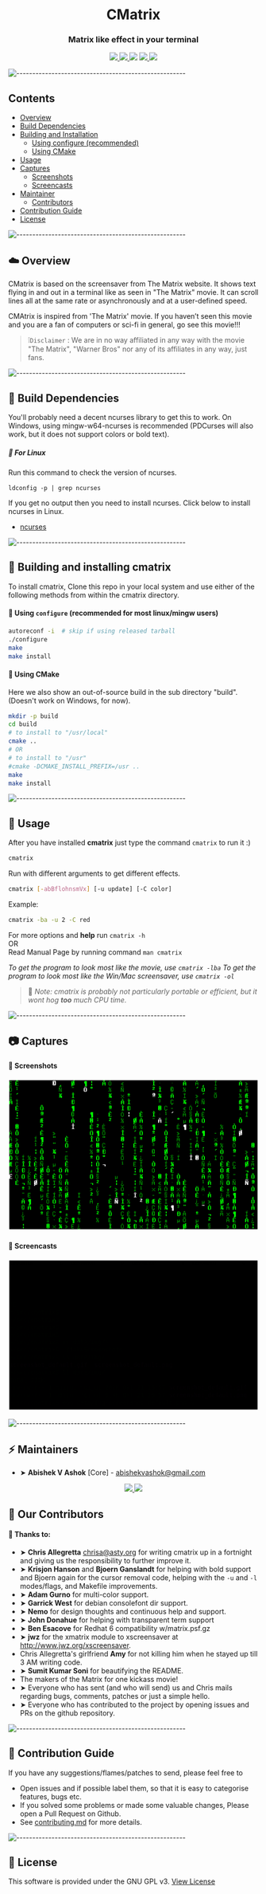 <h1 align="center">CMatrix</h1>

<h3 align="center"> Matrix like effect in your terminal </h3>

</p>
<p align="center">
  <a href="https://travis-ci.org/abishekvashok/cmatrix">
    <img src="https://travis-ci.org/abishekvashok/cmatrix.svg?branch=master">
  </a>
  <a href="./COPYING">
    <img src="https://img.shields.io/github/license/abishekvashok/cmatrix?color=blue">
  </a>
  <img src="https://img.shields.io/badge/contributions-welcome-orange">
  <a href="https://github.com/abishekvashok/cmatrix/stargazers">
    <img src="https://img.shields.io/github/stars/abishekvashok/cmatrix">
  </a>
  <a href="https://github.com/abishekvashok/cmatrix/network">
    <img src="https://img.shields.io/github/forks/abishekvashok/cmatrix">
  </a>
</p>


![-----------------------------------------------------](https://raw.githubusercontent.com/andreasbm/readme/master/assets/lines/rainbow.png)

## Contents
- [Overview](#overview)
- [Build Dependencies](#build-dependencies)
- [Building and Installation](#building-and-installing-cmatrix)
    - [Using configure (recommended)](#using-configure-(recommended-for-most-linux%2Fmingw-users))
    - [Using CMake](#using-cmake)
- [Usage](#usage)
- [Captures](#captures)
    - [Screenshots](#screenshots)
    - [Screencasts](#screencasts)
- [Maintainer](#maintainers)
    - [Contributors](#our-contributors)
- [Contribution Guide](#contribution-guide)
- [License](#license)

![-----------------------------------------------------](https://raw.githubusercontent.com/andreasbm/readme/master/assets/lines/rainbow.png)

## :cloud: Overview

CMatrix is based on the screensaver from The Matrix website. It shows text
flying in and out in a terminal like as seen in "The Matrix" movie. It can
scroll lines all at the same rate or asynchronously and at a user-defined
speed.

CMAtrix is inspired from 'The Matrix' movie. If you haven’t seen this movie and you are a fan of computers or sci-fi in general, go see this movie!!!

> :grey_exclamation:`Disclaimer` : We are in no way affiliated in any way with the movie "The Matrix", "Warner Bros" nor
any of its affiliates in any way, just fans.

![-----------------------------------------------------](https://raw.githubusercontent.com/andreasbm/readme/master/assets/lines/rainbow.png)

## :open_file_folder: Build Dependencies
You'll probably need a decent ncurses library to get this to work. On Windows, using mingw-w64-ncurses is recommended (PDCurses will also work, but it does not support colors or bold text).
<br>
##### :small_blue_diamond: For Linux<br>
Run this command to check the version of ncurses.
```
ldconfig -p | grep ncurses
```
If you get no output then you need to install ncurses. Click below to install ncurses in Linux.
- [ncurses](https://www.cyberciti.biz/faq/linux-install-ncurses-library-headers-on-debian-ubuntu-centos-fedora/)

![-----------------------------------------------------](https://raw.githubusercontent.com/andreasbm/readme/master/assets/lines/rainbow.png)

## :floppy_disk: Building and installing cmatrix
To install cmatrix, Clone this repo in your local system and use either of the following methods from within the cmatrix directory.

#### :small_blue_diamond: Using `configure` (recommended for most linux/mingw users)
```sh
autoreconf -i  # skip if using released tarball
./configure
make
make install
```

#### :small_blue_diamond: Using CMake
Here we also show an out-of-source build in the sub directory "build".
(Doesn't work on Windows, for now).
```sh
mkdir -p build
cd build
# to install to "/usr/local"
cmake ..
# OR 
# to install to "/usr"
#cmake -DCMAKE_INSTALL_PREFIX=/usr ..
make
make install
```

![-----------------------------------------------------](https://raw.githubusercontent.com/andreasbm/readme/master/assets/lines/rainbow.png)

## :bookmark_tabs: Usage

After you have installed **cmatrix** just type the command `cmatrix` to run it :)
```sh
cmatrix
```
Run with different arguments to get different effects.
```sh
cmatrix [-abBflohnsmVx] [-u update] [-C color]
```
Example:
```sh
cmatrix -ba -u 2 -C red
```

For more options and **help** run `cmatrix -h` <br>OR<br> Read Manual Page by running command `man cmatrix`

_To get the program to look most like the movie, use `cmatrix -lba`_
_To get the program to look most like the Win/Mac screensaver, use `cmatrix -ol`_

> :round_pushpin: _Note: cmatrix is probably not particularly portable or efficient, but it wont hog
**too** much CPU time._

![-----------------------------------------------------](https://raw.githubusercontent.com/andreasbm/readme/master/assets/lines/rainbow.png)

## :camera: Captures

#### :small_blue_diamond: Screenshots

<!-- ![Special Font & bold](data/img/capture_bold_font.png?raw=true "cmatrix -bx") -->
<p align="center">
<img src="./data/img/capture_bold_font.png" alt="cmatrix screenshot">
</p>

#### :small_blue_diamond: Screencasts

<!-- ![Movie-Like Cast](data/img/capture_orig.gif?raw=true "cmatrix -xba") -->
<p align="center">
<img src="./data/img/capture_orig.gif" alt="cmatrix screencast">
</p>

![-----------------------------------------------------](https://raw.githubusercontent.com/andreasbm/readme/master/assets/lines/rainbow.png)

## :zap: Maintainers
- ➤ **Abishek V Ashok** [Core] - <abishekvashok@gmail.com><br> 
<p align="center">
  <a href="https://twitter.com/abishekvashok">
    <img src="https://img.shields.io/badge/Twitter-1DA1F2?style=for-the-badge&logo=twitter&logoColor=white">
  </a>
  <a href="https://github.com/abishekvashok">
    <img src="https://img.shields.io/badge/GitHub-100000?style=for-the-badge&logo=github&logoColor=white">
  </a>
</p>


## :busts_in_silhouette: Our Contributors
#### :small_orange_diamond: Thanks to:
- ➤ **Chris Allegretta** <chrisa@asty.org> for writing cmatrix up in a fortnight and giving us
  the responsibility to further improve it.
- ➤ **Krisjon Hanson** and **Bjoern Ganslandt** for helping with bold support and
  Bjoern again for the cursor removal code, helping with the `-u` and `-l`
  modes/flags, and Makefile improvements.
- ➤ **Adam Gurno** for multi-color support.
- ➤ **Garrick West** for debian consolefont dir support.
- ➤ **Nemo** for design thoughts and continuous help and support.
- ➤ **John Donahue** for helping with transparent term support
- ➤ **Ben Esacove** for Redhat 6 compatibility w/matrix.psf.gz
- ➤ **jwz** for the xmatrix module to xscreensaver at http://www.jwz.org/xscreensaver.
- Chris Allegretta's girlfriend **Amy** for not killing him when he stayed up till 3 AM
  writing code.
- ➤ **Sumit Kumar Soni** for beautifying the README.
- The makers of the Matrix for one kickass movie!
- ➤ Everyone who has sent (and who will send) us and Chris mails regarding
  bugs, comments, patches or just a simple hello.
- ➤ Everyone who has contributed to the project by opening issues and PRs on the github repository.

![-----------------------------------------------------](https://raw.githubusercontent.com/andreasbm/readme/master/assets/lines/rainbow.png)

## :book: Contribution Guide
If you have any suggestions/flames/patches to send, please feel free to
- Open issues and if possible label them, so that it is easy to categorise features, bugs etc.
- If you solved some problems or made some valuable changes, Please open a Pull Request on Github.
- See [contributing.md](./CONTRIBUTING.md) for more details.

![-----------------------------------------------------](https://raw.githubusercontent.com/andreasbm/readme/master/assets/lines/rainbow.png)

## :page_facing_up: License
This software is provided under the GNU GPL v3. [View License](./COPYING)

